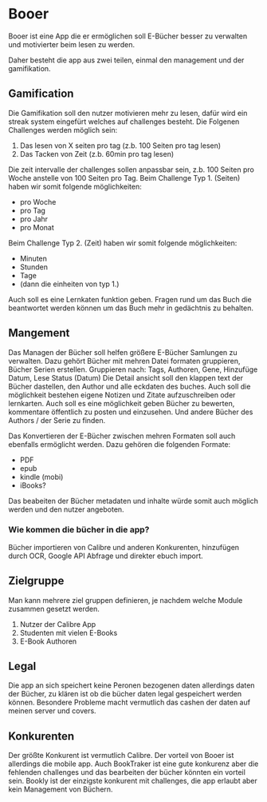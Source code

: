 # Booer

Booer ist eine App die er ermöglichen soll E-Bücher besser zu verwalten und motivierter beim lesen zu werden.

Daher besteht die app aus zwei teilen, einmal den management und der gamifikation. 

## Gamification
Die Gamifikation soll den nutzer motivieren mehr zu lesen, dafür wird ein streak system eingefürt welches auf challenges besteht. 
Die Folgenen Challenges werden möglich sein: 
1. Das lesen von X seiten pro tag (z.b. 100 Seiten pro tag lesen)
2. Das Tacken von Zeit (z.b. 60min pro tag lesen)

Die zeit intervalle der challenges sollen anpassbar sein, z.b. 100 Seiten pro Woche anstelle von 100 Seiten pro Tag.
Beim Challenge Typ 1. (Seiten) haben wir somit folgende möglichkeiten: 
- pro Woche 
- pro Tag 
- pro Jahr 
- pro Monat 

Beim Challenge Typ 2. (Zeit) haben wir somit folgende möglichkeiten:
- Minuten 
- Stunden 
- Tage 
- (dann die einheiten von typ 1.)

Auch soll es eine Lernkaten funktion geben. Fragen rund um das Buch die beantwortet werden können um das Buch mehr in gedächtnis zu behalten.

## Mangement
Das Managen der Bücher soll helfen größere E-Bücher Samlungen zu verwalten. Dazu gehört Bücher mit mehren Datei formaten gruppieren, Bücher Serien erstellen.
Gruppieren nach: Tags, Authoren, Gene, Hinzufüge Datum, Lese Status (Datum)
Die Detail ansicht soll den klappen text der Bücher dastellen, den Author und alle eckdaten des buches. 
Auch soll die möglichkeit bestehen eigene Notizen und Zitate aufzuschreiben oder lernkarten. 
Auch soll es eine möglichkeit geben Bücher zu bewerten, kommentare öffentlich zu posten und einzusehen. Und andere Bücher des Authors / der Serie zu finden.

Das Konvertieren der E-Bücher zwischen mehren Formaten soll auch ebenfalls ermöglicht werden. Dazu gehören die folgenden Formate:
- PDF
- epub
- kindle (mobi)
- iBooks?

Das beabeiten der Bücher metadaten und inhalte würde somit auch möglich werden und den nutzer angeboten.

### Wie kommen die bücher in die app?
Bücher importieren von Calibre und anderen Konkurenten, hinzufügen durch OCR, Google API Abfrage und direkter ebuch import. 

## Zielgruppe
Man kann mehrere ziel gruppen definieren, je nachdem welche Module zusammen gesetzt werden.
1. Nutzer der Calibre App
2. Studenten mit vielen E-Books 
3. E-Book Authoren 

## Legal 
Die app an sich speichert keine Peronen bezogenen daten allerdings daten der Bücher, zu klären ist ob die bücher daten legal gespeichert werden können. Besondere Probleme macht vermutlich das cashen der daten auf meinen server und covers. 

## Konkurenten
Der größte Konkurent ist vermutlich Calibre. Der vorteil von Booer ist allerdings die mobile app. 
Auch BookTraker ist eine gute konkurenz aber die fehlenden challenges und das bearbeiten der bücher könnten ein vorteil sein.
Bookly ist der einzigste konkurent mit challenges, die app erlaubt aber kein Management von Büchern. 
